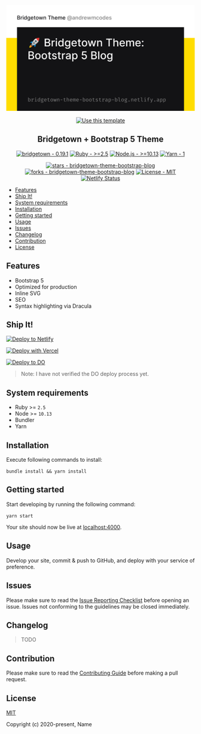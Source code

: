 <p align="center">
  <a href="https://github.com/bt-rb" target="_blank" rel="noopener noreferrer">
    <img src="src/images/social.png">
  </a>
</p>
<div align="center">

[![Use this template](https://img.shields.io/badge/Use_this_template-2ea44f?style=for-the-badge&logo=github)](https://github.com/bt-rb/bridgetown-theme-bootstrap-blog/generate)


</div>
<h2 align="center">Bridgetown + Bootstrap 5 Theme</h2>
<div align="center">

[![bridgetown - 0.19.1](https://img.shields.io/static/v1?label=bridgetown&message=0.19.1&color=green&logo=github)](https://github.com/bt-rb/bridgetown-theme-bootstrap-blog)
[![Ruby - >=2.5](https://img.shields.io/badge/Ruby->%3D2.6-red?logo=ruby&logoColor=white)](https://ruby-lang.org)
[![Node.js - >=10.13](https://img.shields.io/badge/Node.js->%3D10.13-blue?logo=node.js&logoColor=white)](https://nodejs.org)
[![Yarn - 1](https://img.shields.io/badge/Yarn-1-blue?logo=yarn&logoColor=white)](https://classic.yarnpkg.com)

[![stars - bridgetown-theme-bootstrap-blog](https://img.shields.io/github/stars/bt-rb/bridgetown-theme-bootstrap-blog?style=social)](https://github.com/bt-rb/bridgetown-theme-bootstrap-blog)
[![forks - bridgetown-theme-bootstrap-blog](https://img.shields.io/github/forks/bt-rb/bridgetown-theme-bootstrap-blog?style=social)](https://github.com/bt-rb/bridgetown-theme-bootstrap-blog)
[![License - MIT](https://img.shields.io/badge/License-MIT-blue)](#license)
[![Netlify Status](https://api.netlify.com/api/v1/badges/dab98bff-4ef4-4ba6-b065-38d764f0b1a4/deploy-status)](https://app.netlify.com/sites/bridgetown-theme-bootstrap-blog/deploys)

</div>

- [Features](#features)
- [Ship It!](#ship-it)
- [System requirements](#system-requirements)
- [Installation](#installation)
- [Getting started](#getting-started)
- [Usage](#usage)
- [Issues](#issues)
- [Changelog](#changelog)
- [Contribution](#contribution)
- [License](#license)

## Features
- Bootstrap 5
- Optimized for production
- Inline SVG
- SEO
- Syntax highlighting via Dracula

## Ship It!

[![Deploy to Netlify](https://www.netlify.com/img/deploy/button.svg)](https://app.netlify.com/start/deploy?repository=https://github.com/bt-rb/bridgetown-theme-bootstrap-blog)

[![Deploy with Vercel](https://vercel.com/button)](https://vercel.com/new/git/external?repository-url=https%3A%2F%2Fgithub.com%2Fbt-rb%2Fbridgetown-theme-bootstrap-blog&env=NODE_ENV&project-name=bridgetown-bootstrap-blog&repo-name=bridgetown-bootstrap-blog&demo-title=Bridgetown%20%2B%20Bootstrap%205%20Blog&demo-description=A%20Bridgetown%20%2B%20Bootstrap%205%20Blog%20Theme)

[![Deploy to DO](https://mp-assets1.sfo2.digitaloceanspaces.com/deploy-to-do/do-btn-blue.svg)](https://cloud.digitalocean.com/apps/new?repo=https://github.com/bt-rb/bridgetown-theme-bootstrap-blog/tree/main)

>Note: I have not verified the DO deploy process yet.

## System requirements
- Ruby >= `2.5`
- Node >= `10.13`
- Bundler
- Yarn

## Installation
Execute following commands to install:

```shell
bundle install && yarn install
```

## Getting started

Start developing by running the following command:

```shell
yarn start
```

Your site should now be live at [localhost:4000](http://localhost:4000).

## Usage

Develop your site, commit & push to GitHub, and deploy with your service of preference.

## Issues

Please make sure to read the [Issue Reporting Checklist](.github/CONTRIBUTING.md) before opening an issue. Issues not conforming to the guidelines may be closed immediately.

## Changelog

>TODO

## Contribution

Please make sure to read the [Contributing Guide](.github/CONTRIBUTING.md) before making a pull request.

## License

[MIT](https://opensource.org/licenses/MIT)

Copyright (c) 2020-present, Name
